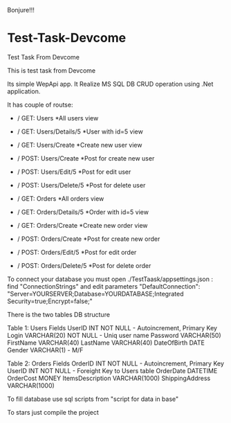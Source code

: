 Bonjure!!!

# Test-Task-Devcome
Test Task From Devcome

This is test task from Devcome

Its simple WepApi app. It Realize MS SQL DB CRUD operation using .Net application.

It has couple of routse:
 - / GET: Users *All users view
 - / GET: Users/Details/5 *User with id=5 view
 - / GET: Users/Create *Create new user view
 - / POST: Users/Create *Post for create new user
 - / POST: Users/Edit/5 *Post for edit user
 - / POST: Users/Delete/5 *Post for delete user
 
 - / GET: Orders *All orders view
 - / GET: Orders/Details/5 *Order with id=5 view
 - / GET: Orders/Create *Create new order view
 - / POST: Orders/Create *Post for create new order
 - / POST: Orders/Edit/5 *Post for edit order
 - / POST: Orders/Delete/5 *Post for delete order
 
 
To connect your database you must open ./TestTaask/appsettings.json :
  find "ConnectionStrings" and edit parameters
 "DefaultConnection": "Server=YOURSERVER;Database=YOURDATABASE;Integrated Security=true;Encrypt=false;"
 
There is the two tables DB structure 

Table 1: Users 
Fields
   UserID INT NOT NULL - Autoincrement, Primary Key
   Login VARCHAR(20) NOT NULL - Uniq user name
   Password VARCHAR(50)
   FirstName VARCHAR(40)
   LastName VARCHAR(40)
   DateOfBirth DATE
   Gender VARCHAR(1) - M/F

Table 2: Orders
Fields
    OrderID  INT NOT NULL - Autoincrement, Primary Key
    UserID INT NOT NULL - Foreight Key to Users table
    OrderDate  DATETIME 
    OrderCost  MONEY
    ItemsDescription  VARCHAR(1000)
    ShippingAddress  VARCHAR(1000) 

To fill database use sql scripts from "script for data in base"


To stars just compile the project
